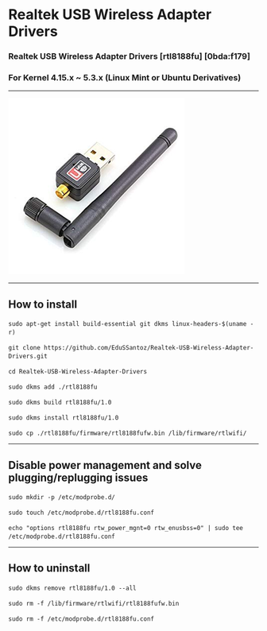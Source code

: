 # Realtek USB Wireless Adapter Drivers

### Realtek USB Wireless Adapter Drivers [rtl8188fu] [0bda:f179]

### For Kernel 4.15.x ~ 5.3.x (Linux Mint or Ubuntu Derivatives)

------------------

![Alt text](/realtek-usb-wireless-adapter.jpg?raw=true "Realtek USB Wireless Adapter")

------------------

## How to install

`sudo apt-get install build-essential git dkms linux-headers-$(uname -r)`

`git clone https://github.com/EduSSantoz/Realtek-USB-Wireless-Adapter-Drivers.git`

`cd Realtek-USB-Wireless-Adapter-Drivers`

`sudo dkms add ./rtl8188fu`

`sudo dkms build rtl8188fu/1.0`

`sudo dkms install rtl8188fu/1.0`

`sudo cp ./rtl8188fu/firmware/rtl8188fufw.bin /lib/firmware/rtlwifi/`

------------------

## Disable power management and solve plugging/replugging issues

`sudo mkdir -p /etc/modprobe.d/`

`sudo touch /etc/modprobe.d/rtl8188fu.conf`

`echo "options rtl8188fu rtw_power_mgnt=0 rtw_enusbss=0" | sudo tee /etc/modprobe.d/rtl8188fu.conf`

------------------

## How to uninstall

`sudo dkms remove rtl8188fu/1.0 --all`

`sudo rm -f /lib/firmware/rtlwifi/rtl8188fufw.bin`

`sudo rm -f /etc/modprobe.d/rtl8188fu.conf`

